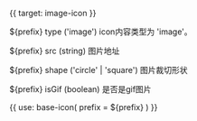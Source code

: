 {{ target: image-icon }}

${prefix} type ('image')
icon内容类型为 'image'。

${prefix} src (string)
图片地址

${prefix} shape ('circle' | 'square')
图片裁切形状

${prefix} isGif (boolean)
是否是gif图片

{{ use: base-icon(
    prefix = ${prefix}
) }}